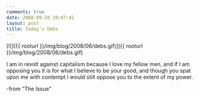 ```yaml
---
comments: true
date: 2008-09-28 19:07:42
layout: post
title: Today's Debs
---
```


[![]({{ rooturl }}/img/blog/2008/06/debs.gif)]({{ rooturl }}/img/blog/2008/06/debs.gif)

I am in revolt against capitalism because I love my fellow men, and if I am opposing you it is for what I believe to be your good, and though you spat upon me with contempt I would still oppose you to the extent of my power.


-from "The Issue"
